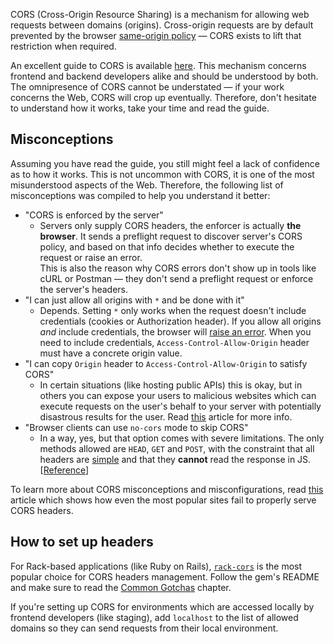 CORS (Cross-Origin Resource Sharing) is a mechanism for allowing web requests between domains (origins). Cross-origin requests are by default prevented by the browser [same-origin policy](https://developer.mozilla.org/en-US/docs/Web/Security/Same-origin_policy) — CORS exists to lift that restriction when required.

An excellent guide to CORS is available [here](https://developer.mozilla.org/en-US/docs/Web/HTTP/CORS). This mechanism concerns frontend and backend developers alike and should be understood by both. The omnipresence of CORS cannot be understated — if your work concerns the Web, CORS will crop up eventually. Therefore, don't hesitate to understand how it works, take your time and read the guide.

## Misconceptions

Assuming you have read the guide, you still might feel a lack of confidence as to how it works. This is not uncommon with CORS, it is one of the most misunderstood aspects of the Web. Therefore, the following list of misconceptions was compiled to help you understand it better:

- "CORS is enforced by the server"
  - Servers only supply CORS headers, the enforcer is actually **the browser**. It sends a preflight request to discover server's CORS policy, and based on that info decides whether to execute the request or raise an error.<br />
  This is also the reason why CORS errors don't show up in tools like cURL or Postman — they don't send a preflight request or enforce the server's headers.
- "I can just allow all origins with `*` and be done with it"
  - Depends. Setting `*` only works when the request doesn't include credentials (cookies or Authorization header). If you allow all origins *and* include credentials, the browser will [raise an error](https://developer.mozilla.org/en-US/docs/Web/HTTP/CORS/Errors/CORSNotSupportingCredentials). When you need to include credentials, `Access-Control-Allow-Origin` header must have a concrete origin value.
- "I can copy `Origin` header to `Access-Control-Allow-Origin` to satisfy CORS"
  - In certain situations (like hosting public APIs) this is okay, but in others you can expose your users to malicious websites which can execute requests on the user's behalf to your server with potentially disastrous results for the user. Read [this](https://portswigger.net/research/exploiting-cors-misconfigurations-for-bitcoins-and-bounties) article for more info.
- "Browser clients can use `no-cors` mode to skip CORS"
  - In a way, yes, but that option comes with severe limitations. The only methods allowed are `HEAD`, `GET` and `POST`, with the constraint that all headers are [simple](https://fetch.spec.whatwg.org/#simple-header) and that they **cannot** read the response in JS. [[Reference](https://developer.mozilla.org/en-US/docs/Web/API/Request/mode#value)]

To learn more about CORS misconceptions and misconfigurations, read [this](https://web-in-security.blogspot.com/2017/07/cors-misconfigurations-on-large-scale.html) article which shows how even the most popular sites fail to properly serve CORS headers.

## How to set up headers

For Rack-based applications (like Ruby on Rails), [`rack-cors`](https://github.com/cyu/rack-cors) is the most popular choice for CORS headers management. Follow the gem's README and make sure to read the [Common Gotchas](https://github.com/cyu/rack-cors#common-gotchas) chapter.

If you're setting up CORS for environments which are accessed locally by frontend developers (like staging), add `localhost` to the list of allowed domains so they can send requests from their local environment.
